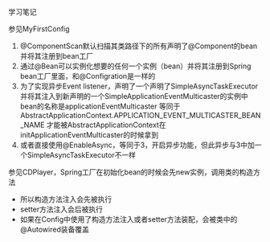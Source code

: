 学习笔记

参见MyFirstConfig
 1. @ComponentScan默认扫描其类路径下的所有声明了@Component的bean并将其注册到bean工厂
 2. 通过@Bean可以实例化想要的任何一个实例（bean）并将其注册到Spring bean工厂里面，和@Configration是一样的
 3. 为了实现异步Event listener，声明了一个声明了SimpleAsyncTaskExecutor
 并将其注入到新声明的一个SimpleApplicationEventMulticaster的实例中
 bean的名称是applicationEventMulticaster
 等同于AbstractApplicationContext.APPLICATION_EVENT_MULTICASTER_BEAN_NAME
 才能被AbstractApplicationContext在initApplicationEventMulticaster的时候拿到
 4. 或者直接使用@EnableAsync，等同于3，开启异步功能，但此异步与3中加一个SimpleAsyncTaskExecutor不一样
 
参见CDPlayer，Spring工厂在初始化bean的时候会先new实例，调用类的构造方法
 * 所以构造方法注入会先被执行
 * setter方法注入会后被执行
 * 如果在Config中使用了构造方法注入或者setter方法装配，会被类中的@Autowired装备覆盖